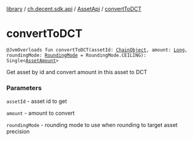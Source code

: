 [library](../../index.md) / [ch.decent.sdk.api](../index.md) / [AssetApi](index.md) / [convertToDCT](./convert-to-d-c-t.md)

# convertToDCT

`@JvmOverloads fun convertToDCT(assetId: `[`ChainObject`](../../ch.decent.sdk.model/-chain-object/index.md)`, amount: `[`Long`](https://kotlinlang.org/api/latest/jvm/stdlib/kotlin/-long/index.html)`, roundingMode: `[`RoundingMode`](http://docs.oracle.com/javase/6/docs/api/java/math/RoundingMode.html)` = RoundingMode.CEILING): Single<`[`AssetAmount`](../../ch.decent.sdk.model/-asset-amount/index.md)`>`

Get asset by id and convert amount in this asset to DCT

### Parameters

`assetId` - asset id to get

`amount` - amount to convert

`roundingMode` - rounding mode to use when rounding to target asset precision